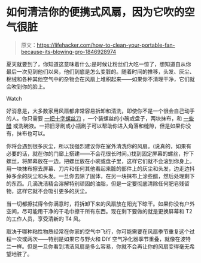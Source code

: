 # 如何清洁你的便携式风扇，因为它吹的空气很脏

> 原文：<https://lifehacker.com/how-to-clean-your-portable-fan-because-its-blowing-gro-1846928974>

夏天就要到了，你知道这意味着什么:是时候让粉丝们大吃一惊了，想知道自从你最后一次见到他们以来，他们到底是怎么变脏的。随着时间的推移，头发、灰尘、棉绒和各种其他空气中的杂物会在风扇上堆积起来——如果你不清理干净，它们就会吹到你的脸上。

Watch

好消息是，大多数家用风扇都非常容易拆卸和清洗，即使你不是一个很会自己动手的人。你只需要 [一把十字螺丝刀](https://lifehacker.com/the-essential-tiny-tool-kit-everyone-should-have-at-hom-1643714563) ，一个装螺丝的小碗或盘子，两块抹布，和 [一些醋](https://lifehacker.com/8-things-you-probably-didnt-know-you-can-clean-with-vin-1846357379) 或洗碗液。一把旧牙刷或小瓶刷子可以帮助你进入角落和缝隙，但是如果你没有，抹布也可以。

你将会遇到很多灰尘，所以我强烈建议你在室外清洗你的风扇。(说真的，如果有必要的话，就在你的门廊上搭建——不会花很长时间。)找到固定屏幕的螺丝，拧下螺丝，将屏幕放在一边。把螺丝放在小碗或盘子里，这样它们就不会滚到你身上。用一块抹布擦去屏幕、刀片和任何其他看起来脏的部件上的灰尘和头发，边走边抖掉多余的灰尘和头发。一旦你去除了固体，在另一块抹布上涂些醋，然后处理剩下的东西。几滴洗洁精会溶解特别顽固的油脂，但是一定要彻底清除任何肥皂残留物，这样它就不会吸引更多的灰尘。

当一切都擦拭得令你满意时，将拆卸下来的风扇放在阳光下晾干。如果你没有户外空间，尽可能用干净的干毛巾擦干所有东西。现在剩下要做的就是更换屏幕和 T2 的工作人员，享受清新的 T4 风。

取决于哪种粘性物质经常在你家的空气中飞行，你可能需要在风扇季节重复这个过程一次或两次——特别是如果它与野火和 DIY 空气净化器季节重叠，就像在波特兰一样。但是一旦你看到清洁风扇是多么容易，你就不会再让你的风扇变得毫无希望地脏了。